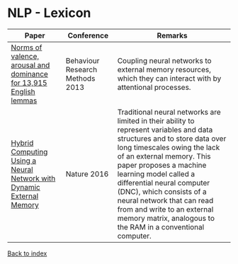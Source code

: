 # NLP - Lexicon
|Paper|Conference|Remarks
|--|--|--|
|[Norms of valence, arousal and dominance for 13,915 English lemmas](https://link.springer.com/article/10.3758/s13428-012-0314-x)|Behaviour Research Methods 2013|Coupling neural networks to external memory resources, which they can interact with by attentional processes.|
|[Hybrid Computing Using a Neural Network with Dynamic External Memory](https://www.nature.com/articles/nature20101)|Nature 2016| Traditional neural networks are limited in their ability to represent variables and data structures and to store data over long timescales owing the lack of an external memory. This paper proposes a machine learning model called a differential neural computer (DNC), which consists of a neural network that can read from and write to an external memory matrix, analogous to the RAM in a conventional computer.|

[Back to index](../README.md)

<!--stackedit_data:
eyJoaXN0b3J5IjpbMTU4NzIwODEwMF19
-->